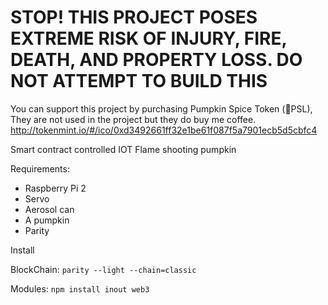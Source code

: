 # STOP! THIS PROJECT POSES EXTREME RISK OF INJURY, FIRE, DEATH, AND PROPERTY LOSS. DO NOT ATTEMPT TO BUILD THIS

You can support this project by purchasing Pumpkin Spice Token (🎃PSL), They are not used in the project but they do buy me coffee.
http://tokenmint.io/#/ico/0xd3492661ff32e1be61f087f5a7901ecb5d5cbfc4

Smart contract controlled IOT Flame shooting pumpkin

Requirements:

- Raspberry Pi 2
- Servo
- Aerosol can
- A pumpkin
- Parity

Install


BlockChain:
`parity --light --chain=classic`

Modules:
`npm install inout web3` 


